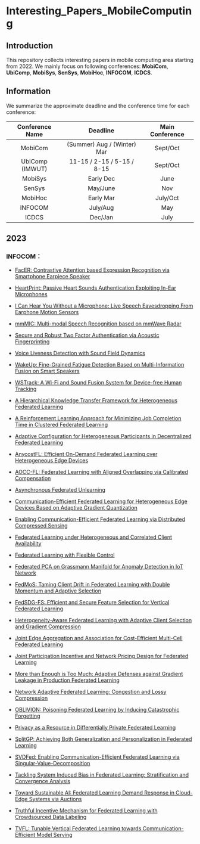 # Interesting_Papers_MobileComputing

## Introduction

This repository collects interesting papers in mobile computing area starting from 2022. We mainly focus on following conferences: **MobiCom**, **UbiComp**, **MobiSys**, **SenSys**, **MobiHoc**, **INFOCOM**, **ICDCS**.

## Information

We summarize the approximate deadline and the conference time for each conference:

| Conference Name | Deadline | Main Conference |
| :-: | :-: | :-: |
| MobiCom | (Summer) Aug / (Winter) Mar | Sept/Oct |
| UbiComp (IMWUT) | 11-15 / 2-15 / 5-15 / 8-15 | Sept/Oct |
| MobiSys | Early Dec | June |
| SenSys | May/June | Nov |
| MobiHoc | Early Mar | July/Oct |
| INFOCOM | July/Aug  | May |
| ICDCS | Dec/Jan | July |

[//]: < ## 2021 >

<!---
## 2022


### INFOCOM:

### MobiSys:

### HobiHoc:

### MobiCom:

* [PyramidFL: A Fine-grained Client Selection Framework for Efficient Federated Learning](https://cse.msu.edu/~caozc/papers/mobicom22-li.pdf)


### UbiComp:

### SenSys:



-->



## 2023

### INFOCOM：

* [FacER: Contrastive Attention based Expression Recognition via Smartphone Earpiece Speaker](TBA)

* [HeartPrint: Passive Heart Sounds Authentication Exploiting In-Ear Microphones](TBA)

* [I Can Hear You Without a Microphone: Live Speech Eavesdropping From Earphone Motion Sensors](TBA)

* [mmMIC: Multi-modal Speech Recognition based on mmWave Radar](https://cs.nju.edu.cn/lxie/publication/INFOCOM2023Fan.pdf)

* [Secure and Robust Two Factor Authentication via Acoustic Fingerprinting](TBA)

* [Voice Liveness Detection with Sound Field Dynamics](TBA)

* [WakeUp: Fine-Grained Fatigue Detection Based on Multi-Information Fusion on Smart Speakers](TBA)

* [WSTrack: A Wi-Fi and Sound Fusion System for Device-free Human Tracking](TBA)

* [A Hierarchical Knowledge Transfer Framework for Heterogeneous Federated Learning](TBA)

* [A Reinforcement Learning Approach for Minimizing Job Completion Time in Clustered Federated Learning](TBA)

* [Adaptive Configuration for Heterogeneous Participants in Decentralized Federated Learning](TBA)

* [AnycostFL: Efficient On-Demand Federated Learning over Heterogeneous Edge Devices](TBA)

* [AOCC-FL: Federated Learning with Aligned Overlapping via Calibrated Compensation](TBA)

* [Asynchronous Federated Unlearning](TBA)

* [Communication-Efficient Federated Learning for Heterogeneous Edge Devices Based on Adaptive Gradient Quantization](TBA)

* [Enabling Communication-Efficient Federated Learning via Distributed Compressed Sensing](TBA)

* [Federated Learning under Heterogeneous and Correlated Client Availability](TBA)

* [Federated Learning with Flexible Control](TBA)

* [Federated PCA on Grassmann Manifold for Anomaly Detection in IoT Network](TBA)

* [FedMoS: Taming Client Drift in Federated Learning with Double Momentum and Adaptive Selection](TBA)

* [FedSDG-FS: Efficient and Secure Feature Selection for Vertical Federated Learning](TBA)

* [Heterogeneity-Aware Federated Learning with Adaptive Client Selection and Gradient Compression](TBA)

* [Joint Edge Aggregation and Association for Cost-Efficient Multi-Cell Federated Learning](TBA)

* [Joint Participation Incentive and Network Pricing Design for Federated Learning](TBA)

* [More than Enough is Too Much: Adaptive Defenses against Gradient Leakage in Production Federated Learning](TBA)

* [Network Adaptive Federated Learning: Congestion and Lossy Compression](TBA)

* [OBLIVION: Poisoning Federated Learning by Inducing Catastrophic Forgetting](TBA)

* [Privacy as a Resource in Differentially Private Federated Learning](TBA)

* [SplitGP: Achieving Both Generalization and Personalization in Federated Learning](TBA)

* [SVDFed: Enabling Communication-Efficient Federated Learning via Singular-Value-Decomposition](TBA)

* [Tackling System Induced Bias in Federated Learning: Stratification and Convergence Analysis](TBA)

* [Toward Sustainable AI: Federated Learning Demand Response in Cloud-Edge Systems via Auctions](TBA)

* [Truthful Incentive Mechanism for Federated Learning with Crowdsourced Data Labeling](TBA)

* [TVFL: Tunable Vertical Federated Learning towards Communication-Efficient Model Serving](TBA)



<!---
### MobiSys

### HobiHoc

### MobiCom

### UbiComp

### SenSys
-->
